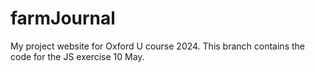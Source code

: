 # farmJournal
My project website for Oxford U course 2024.
This branch contains the code for the JS exercise 10 May. 

